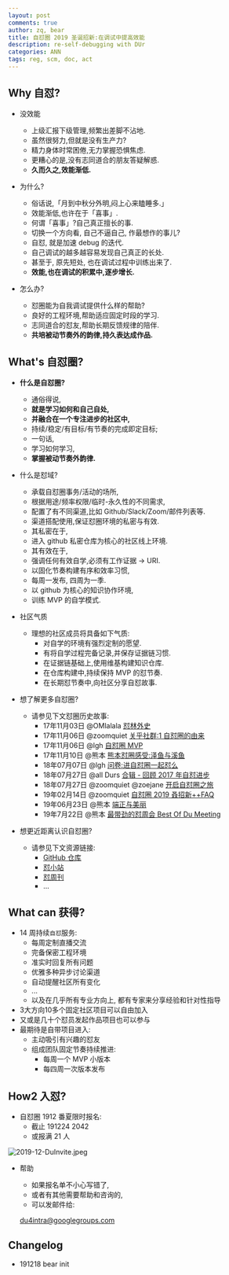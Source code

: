 ```yaml
---
layout: post
comments: true
author: zq, bear
title: 自怼圈 2019 圣诞招新:在调试中提高效能
description: re-self-debugging with DUr
categories: ANN
tags: reg, scm, doc, act
---
```


## Why 自怼?


- 没效能
    + 上级汇报下级管理,频繁出差脚不沾地.
    + 虽然很努力,但就是没有生产力?
    + 精力身体时常困倦,无力掌握恐惧焦虑.
    + 更糟心的是,没有志同道合的朋友答疑解惑.
    + **久而久之,效能渐低.**


- 为什么?
    + 俗话说,「月到中秋分外明,闷上心来瞌睡多.」
    + 效能渐低,也许在于「喜事」.
    + 何谓「喜事」?自己真正擅长的事.
    + 切换一个方向看, 自己不逼自己, 作最想作的事儿?
    + 自怼, 就是加速 debug 的迭代.
    + 自己调试的越多越容易发现自己真正的长处.
    + 甚至于, 原先短处, 也在调试过程中训练出来了.
    + **效能,也在调试的积累中,逐步增长.**


- 怎么办?
    + 怼圈能为自我调试提供什么样的帮助?
    + 良好的工程环境,帮助适应固定时段的学习.
    + 志同道合的怼友,帮助长期反馈规律的陪伴.
    + **共培被动节奏外的韵律,持久表达成作品.**


## What's 自怼圈?


- **什么是自怼圈?**
    + 通俗得说,
    + **就是学习如何和自己自处,**
    + **并融合在一个专注进步的社区中,**
    + 持续/稳定/有目标/有节奏的完成即定目标;
    + 一句话,
    + 学习如何学习,
    + **掌握被动节奏外韵律.**


- 什么是怼域?
    + 承载自怼圈事务/活动的场所,
    + 根据用途/频率权限/临时-永久性的不同需求,
    + 配置了有不同渠道,比如 Github/Slack/Zoom/邮件列表等.
    + 渠道搭配使用,保证怼圈环境的私密与有效.
    + 其私密在于,
    + 进入 github 私密仓库为核心的社区线上环境.
    + 其有效在于,
    + 强调任何有效自学,必须有工作证据 -> URI.
    + 以固化节奏构建有序和效率习惯,
    + 每周一发布, 四周为一季.
    + 以 github 为核心的知识协作环境,
    + 训练 MVP 的自学模式.


- 社区气质
    + 理想的社区成员将具备如下气质:
        * 对自学的环境有强烈定制的愿望.
        * 有将自学过程完备记录,并保存证据链习惯.
        * 在证据链基础上,使用维基构建知识仓库.
        * 在仓库构建中,持续保持 MVP 的怼节奏.
        * 在长期怼节奏中,向社区分享自怼故事.


- 想了解更多自怼圈?
    + 请参见下文怼圈历史故事:
        + 17年11月03日 @OMlalala [怼林外史](https://du.101.camp/2017-11/debug-omlalala-summary/)
        + 17年11月06日 @zoomquiet [关乎社群:1 自怼圈的由来](https://du.101.camp/2017-11/ac1-du4new/)
        + 17年11月06日 @lgh [自怼圈 MVP](https://du.101.camp/2017-11/lgh-DebugMvp/)
        + 17年11月10日 @熊本 [熊本怼圈感受:泽鱼与溪鱼](https://du.101.camp/2017-11/bear-duFeelingFish/)
        + 18年07月07日 @lgh [问卷:进自怼圈一起怼么](https://jinshuju.net/f/ohQ12F)
        + 18年07月27日 @all Durs [合辑 - 回顾 2017 年自怼进步](https://du.101.camp/2018-07/du-progress/)
        + 18年07月27日 @zoomquiet @zoejane [开启自怼圈之旅](https://du.101.camp/2018-07/into-du/)
        + 19年02月14日 @zoomquiet [自怼圈 2019 叒招新++FAQ](https://du.101.camp/2019-03/re-self-debuggers/)
        + 19年06月23日 @熊本 [端正与美丽](https://du.101.camp/duw/#/115w#stories-%E6%95%85%E4%BA%8B)
        + 19年7月22日 @熊本 [最带劲的怼周会 Best Of Du Meeting](https://du.101.camp/duw/#/118w#stories-%E6%95%85%E4%BA%8B)


- 想更近距离认识自怼圈?
    + 请参见下文资源链接:
        + [GitHub 仓库](https://github.com/DebugUself)
        + [怼小站](https://du.101.camp)
        + [怼周刊](https://du.101.camp/duw)
        + ...


## What can 获得?


- 14 周持续`自怼`服务:
    + 每周定制直播交流
    + 完备保密工程环境
    + 准实时回复所有问题
    + 优雅多种异步讨论渠道
    + 自动提醒社区所有变化
    + ...
    + 以及在几乎所有专业方向上, 都有专家来分享经验和针对性指导
- 3大方向10多个固定社区项目可以自由加入
- 又或是几十个怼员发起作品项目也可以参与
- 最期待是自带项目进入:
    + 主动吸引有兴趣的怼友
    + 组成团队固定节奏持续推进:
        * 每周一个 MVP 小版本
        * 每四周一次版本发布


## How2 入怼?


- 自怼圈 1912 番夏限时报名:
    + 截止 191224 2042
    + 或报满 21 人




![2019-12-DuInvite.jpeg](https://i.loli.net/2019/12/18/hLOvaJUiywfIEZM.jpg)


- 帮助
    + 如果报名单不小心写错了, 
    + 或者有其他需要帮助和咨询的, 
    + 可以发邮件给:


    du4intra@googlegroups.com


## Changelog
- 191218 bear init
